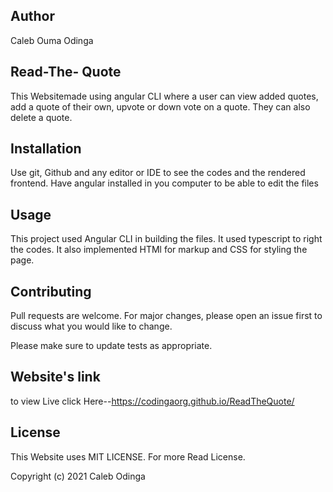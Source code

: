 ## Author
Caleb Ouma Odinga 

## Read-The- Quote
This Websitemade using angular CLI where a user can view added quotes, add a quote of their own, upvote or down vote on a quote. They can also delete a quote. 


## Installation

Use git, Github and any editor or IDE to see the codes and the rendered frontend.
Have angular installed in you computer to be able to edit the files

## Usage
This project used Angular CLI in building the files. It used typescript to right the codes.
It also implemented HTMl for markup and CSS for styling the page.

## Contributing
Pull requests are welcome. For major changes, please open an issue first to discuss what you would like to change.

Please make sure to update tests as appropriate.

## Website's link
to view Live click Here--https://codingaorg.github.io/ReadTheQuote/

## License
This Website uses MIT LICENSE. For more Read License.

Copyright (c) 2021 Caleb Odinga